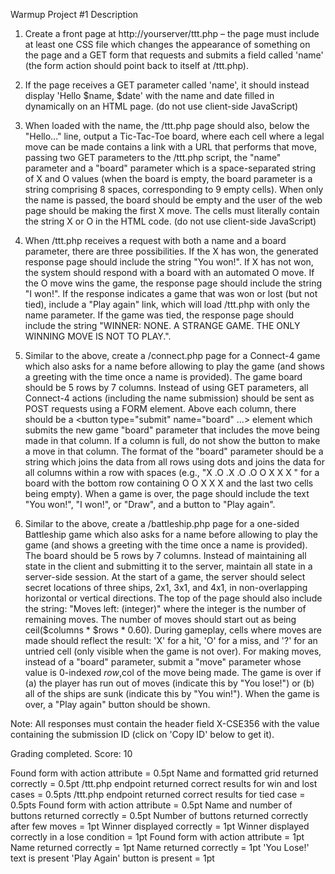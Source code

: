 Warmup Project #1
Description

1. Create a front page at http://yourserver/ttt.php – the page must include at least one CSS file which changes the appearance of something on the page and a GET form that requests and submits a field called 'name' (the form action should point back to itself at /ttt.php).

2. If the page receives a GET parameter called 'name', it should instead display 'Hello $name, $date' with the name and date filled in dynamically on an HTML page. (do not use client-side JavaScript)

3. When loaded with the name, the /ttt.php page should also, below the "Hello..." line, output a Tic-Tac-Toe board, where each cell where a legal move can be made contains a link with a URL that performs that move, passing two GET parameters to the /ttt.php script, the "name" parameter and a "board" parameter which is a space-separated string of X and O values (when the board is empty, the board parameter is a string comprising 8 spaces, corresponding to 9 empty cells). When only the name is passed, the board should be empty and the user of the web page should be making the first X move. The cells must literally contain the string X or O in the HTML code. (do not use client-side JavaScript)

4. When /ttt.php receives a request with both a name and a board parameter, there are three possibilities. If the X has won, the generated response page should include the string "You won!". If X has not won, the system should respond with a board with an automated O move. If the O move wins the game, the response page should include the string "I won!". If the response indicates a game that was won or lost (but not tied), include a "Play again" link, which will load /ttt.php with only the name parameter. If the game was tied, the response page should include the string "WINNER: NONE. A STRANGE GAME. THE ONLY WINNING MOVE IS NOT TO PLAY.".

5. Similar to the above, create a /connect.php page for a Connect-4 game which also asks for a name before allowing to play the game (and shows a greeting with the time once a name is provided). The game board should be 5 rows by 7 columns. Instead of using GET parameters, all Connect-4 actions (including the name submission) should be sent as POST requests using a FORM element. Above each column, there should be a <button type="submit" name="board" ...> element which submits the new game "board" parameter that includes the move being made in that column. If a column is full, do not show the button to make a move in that column. The format of the "board" parameter should be a string which joins the data from all rows using dots and joins the data for all columns within a row with spaces (e.g., "X .O .X .O .O O X X X " for a board with the bottom row containing O O X X X and the last two cells being empty). When a game is over, the page should include the text "You won!", "I won!", or "Draw", and a button to "Play again".

6. Similar to the above, create a /battleship.php page for a one-sided Battleship game which also asks for a name before allowing to play the game (and shows a greeting with the time once a name is provided). The board should be 5 rows by 7 columns. Instead of maintaining all state in the client and submitting it to the server, maintain all state in a server-side session. At the start of a game, the server should select secret locations of three ships, 2x1, 3x1, and 4x1, in non-overlapping horizontal or vertical directions. The top of the page should also include the string: "Moves left: (integer)" where the integer is the number of remaining moves. The number of moves should start out as being ceil($columns * $rows * 0.60).  During gameplay, cells where moves are made should reflect the result: 'X' for a hit, 'O' for a miss, and '?' for an untried cell (only visible when the game is not over).  For making moves, instead of a "board" parameter, submit a "move" parameter whose value is 0-indexed $row,$col of the move being made. The game is over if (a) the player has run out of moves (indicate this by "You lose!") or (b) all of the ships are sunk (indicate this by "You win!"). When the game is over, a "Play again" button should be shown.

Note: All responses must contain the header field X-CSE356 with the value containing the submission ID (click on 'Copy ID' below to get it).

Grading completed. Score: 10

Found form with action attribute = 0.5pt
Name and formatted grid returned correctly = 0.5pt
/ttt.php endpoint returned correct results for win and lost cases = 0.5pts
/ttt.php endpoint returned correct results for tied case = 0.5pts
Found form with action attribute = 0.5pt
Name and number of buttons returned correctly = 0.5pt
Number of buttons returned correctly after few moves = 1pt
Winner displayed correctly = 1pt
Winner displayed correctly in a lose condition = 1pt
Found form with action attribute = 1pt
Name returned correctly = 1pt
Name returned correctly = 1pt
'You Lose!' text is present
'Play Again' button is present = 1pt
